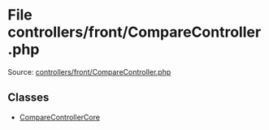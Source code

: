 File controllers/front/CompareController.php
=========

Source: [controllers/front/CompareController.php](https://github.com/PrestaShop/PrestaShop/blob/1.6.0.12/controllers/front/CompareController.php)


Classes
-------

* [CompareControllerCore](class.CompareControllerCore.md)

